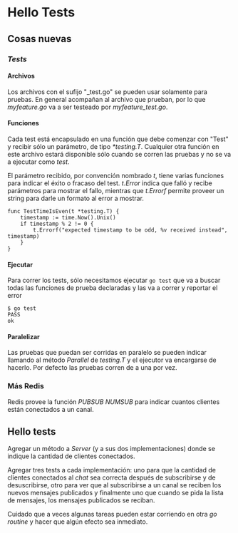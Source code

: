 # Hello Tests

## Cosas nuevas

### _Tests_

#### Archivos

Los archivos con el sufijo "\_test.go" se pueden usar solamente para
pruebas. En general acompañan al archivo que prueban, por lo que
_myfeature.go_ va a ser testeado por _myfeature\_test.go_.

#### Funciones

Cada test está encapsulado en una función que debe comenzar con "Test" y
recibir sólo un parámetro, de tipo _\*testing.T_. Cualquier otra función
en este archivo estará disponible sólo cuando se corren las pruebas y no
se va a ejecutar como _test_.

El parámetro recibido, por convención nombrado _t_, tiene varias
funciones para indicar el éxito o fracaso del test. _t.Error_ indica
que falló y recibe parámetros para mostrar el fallo, mientras que
_t.Errorf_ permite proveer un string para darle un formato al error a
mostrar.

```golang
func TestTimeIsEven(t *testing.T) {
	timestamp := time.Now().Unix()
	if timestamp % 2 != 0 {
		t.Errorf("expected timestamp to be odd, %v received instead", timestamp)
	}
}
```

#### Ejecutar

Para correr los tests, sólo necesitamos ejecutar `go test` que va a
buscar todas las funciones de prueba declaradas y las va a correr y
reportar el error
```
$ go test
PASS
ok
```

#### Paralelizar

Las pruebas que puedan ser corridas en paralelo se pueden indicar
llamando al método _Parallel_ de _testing.T_ y el ejecutor va encargarse
de hacerlo. Por defecto las pruebas corren de a una por vez.

### Más Redis

Redis provee la función _PUBSUB NUMSUB_ para indicar cuantos clientes
están conectados a un canal.

## Hello tests

Agregar un método a _Server_ (y a sus dos implementaciones) donde se
indique la cantidad de clientes conectados.

Agregar tres tests a cada implementación: uno para que la cantidad de clientes
conectados al _chat_ sea correcta después de subscribirse y de desuscribirse,
otro para ver que al subscribirse a un canal se reciben los nuevos mensajes
publicados y finalmente uno que cuando se pida la lista de mensajes, los
mensajes publicados se reciban.

Cuidado que a veces algunas tareas pueden estar corriendo en otra _go
routine_ y hacer que algún efecto sea inmediato.
